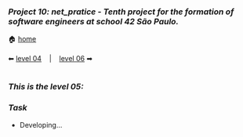 ### _Project 10: net_pratice - Tenth project for the formation of software engineers at school 42 São Paulo._

🏠 [home](https://github.com/Vinicius-Santoro/42-formation-lvl2-10.net_pratice)<br><br>
⬅ [level 04](https://github.com/Vinicius-Santoro/42-formation-lvl2-10.net_pratice/blob/main/readmes/level04.md) &nbsp;&nbsp;&nbsp;|&nbsp;&nbsp;&nbsp; [level 06](https://github.com/Vinicius-Santoro/42-formation-lvl2-10.net_pratice/blob/main/readmes/level06.md) ➡
<h1></h1>

### _This is the level 05:_

### _Task_
- Developing...

